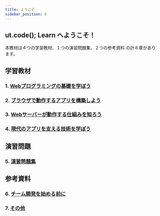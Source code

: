 ```yaml
---
title: ようこそ
sidebar_position: 0
---
```


## ut.code();  Learn へようこそ！

本教材は４つの学習教材、１つの演習問題集、２つの参考資料 の計８章があります。

## 学習教材

### 1. [Webプログラミングの基礎を学ぼう](/docs/trial-session/get-started)

### 2. [ブラウザで動作するアプリを構築しよう](/docs/browser-apps/inspector)

### 3. [Webサーバーが動作する仕組みを知ろう](/docs/web-servers/wsl-setup)

### 4. [現代のアプリを支える技術を学ぼう](/docs/advanced/fetch-api)

## 演習問題

### 5. [演習問題集](http://localhost:3000/docs/exercise/basis-of-web)

## 参考資料

### 6. [チーム開発を始める前に](http://localhost:3000/docs/team-development/git-workflow)

### 7. [その他](/docs/other)